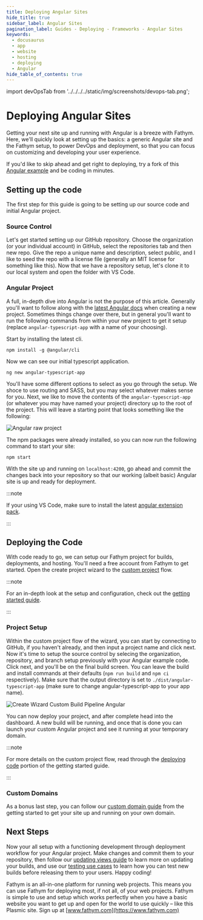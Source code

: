```yaml
---
title: Deploying Angular Sites
hide_title: true
sidebar_label: Angular Sites
pagination_label: Guides - Deploying - Frameworks - Angular Sites
keywords:
  - docusaurus
  - app
  - website
  - hosting
  - deploying
  - Angular
hide_table_of_contents: true
---
```


import devOpsTab from '../../../../static/img/screenshots/devops-tab.png';

# Deploying Angular Sites

Getting your next site up and running with Angular is a breeze with Fathym. Here, we'll quickly look at setting up the basics: a generic Angular site and the Fathym setup, to power DevOps and deployment, so that you can focus on customizing and developing your user experience.

If you'd like to skip ahead and get right to deploying, try a fork of this [Angular example](https://www.fathym.com/dashboard/create-project?recipeId=00000000-0000-0000-0000-000000000001) and be coding in minutes.

## Setting up the code

The first step for this guide is going to be setting up our source code and initial Angular project.

### Source Control

Let's get started setting up our GitHub repository. Choose the organization (or your individual account) in GitHub, select the repositories tab and then new repo. Give the repo a unique name and description, select public, and I like to seed the repo with a license file (generally an MIT license for something like this). Now that we have a repository setup, let's clone it to our local system and open the folder with VS Code.

### Angular Project

A full, in-depth dive into Angular is not the purpose of this article. Generally you'll want to follow along with the [latest Angular docs](https://angular.io/guide/setup-local) when creating a new project. Sometimes things change over there, but in general you'll want to run the following commands from within your new project to get it setup (replace `angular-typescript-app` with a name of your choosing).

Start by installing the latest cli.

```console
npm install -g @angular/cli
```

Now we can see our initial typescript application.

```console
ng new angular-typescript-app
```

You'll have some different options to select as you go through the setup. We shoce to use routing and SASS, but you may select whatever makes sense for you. Next, we like to move the contents of the `angular-typescript-app` (or whatever you may have named your project) directory up to the root of the project. This will leave a starting point that looks something like the following:

![Angular raw project](/img/screenshots/angular-raw-project.png)

The npm packages were already installed, so you can now run the following command to start your site:

```console
npm start
```

With the site up and running on `localhost:4200`, go ahead and commit the changes back into your repository so that our working (albeit basic) Angular site is up and ready for deployment.

:::note

If your using VS Code, make sure to install the latest [angular extension pack](https://marketplace.visualstudio.com/items?itemName=loiane.angular-extension-pack).

:::

## Deploying the Code

With code ready to go, we can setup our Fathym project for builds, deployments, and hosting. You'll need a free account from Fathym to get started. Open the create project wizard to the [custom project](https://www.fathym.com/dashboard/create-project?recipeId=custom) flow.

:::note

For an in-depth look at the setup and configuration, check out the [getting started guide](../../../getting-started/setup).

:::

### Project Setup

Within the custom project flow of the wizard, you can start by connecting to GitHub, if you haven't already, and then input a project name and click next. Now it's time to setup the source control by selecing the organization, repository, and branch setup previously with your Angular example code. Click next, and you'll be on the final build screen. You can leave the build and install commands at their defaults (`npm run build` and `npm ci` respectively). Make sure that the output directory is set to `./dist/angular-typescript-app` (make sure to change angular-typescript-app to your app name).

![Create Wizard Custom Build Pipeline Angular](/img/screenshots/create-wizard-custom-pipeline-angular.png)

You can now deploy your project, and after complete head into the dashboard. A new build will be running, and once that is done you can launch your custom Angular project and see it running at your temporary domain.

:::note

For more details on the custom project flow, read through the [deploying code](../../../getting-started/deploying-project-code) portion of the getting started guide.

:::

### Custom Domains

As a bonus last step, you can follow our [custom domain guide](../../../getting-started/global-edge-network) from the getting started to get your site up and running on your own domain.

## Next Steps

Now your all setup with a functioning development through deployment workflow for your Angular project. Make changes and commit them to your repository, then follow our [updating views guide](../../applications/updating) to learn more on updating your builds, and use our [testing use cases](../../applications/testing-use-cases) to learn how you can test new builds before releasing them to your users. Happy coding!

Fathym is an all-in-one platform for running web projects. This means you can use Fathym for deploying most, if not all, of your web projects. Fathym is simple to use and setup which works perfectly when you have a basic website you want to get up and open for the world to use quickly – like this Plasmic site. Sign up at [www.fathym.com](https://www.fathym.com)
